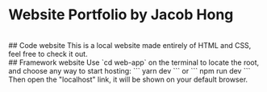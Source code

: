 # Website Portfolio by Jacob Hong

<br>
## Code website
This is a local website made entirely of HTML and CSS, feel free to check it out.
<br>
## Framework website
Use `cd web-app` on the terminal to locate the root, and choose any way to start hosting:
```
yarn dev
```
or
```
npm run dev
```
Then open the "localhost" link, it will be shown on your default browser.
